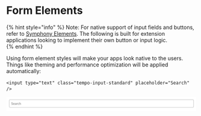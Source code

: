 # Form Elements

{% hint style="info" %}
Note: For native support of input fields and buttons, refer to [Symphony Elements](../../../building-bots-on-symphony/symphony-elements/).  The following is built for extension applications looking to implement their own button or input logic.  
{% endhint %}

Using form element styles will make your apps look native to the users. Things like theming and performance optimization will be applied automatically:

```markup
<input type="text" class="tempo-input-standard" placeholder="Search" />
```

![](../../../.gitbook/assets/bcc8f4a-screen_shot_2017-06-06_at_3.48.20_pm.png)



